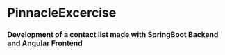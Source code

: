 # PinnacleExcercise

### Development of a contact list made with SpringBoot Backend and Angular Frontend
